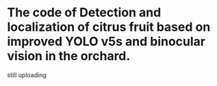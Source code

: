 # The code of Detection and localization of citrus fruit based on improved YOLO v5s and binocular vision in the orchard.
still uploading
